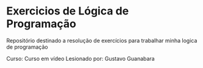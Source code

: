 # Exercicios de Lógica de Programação
Repositório destinado a resolução de exercícios para trabalhar minha logica de programação

Curso: Curso em vídeo
Lesionado por: Gustavo Guanabara
